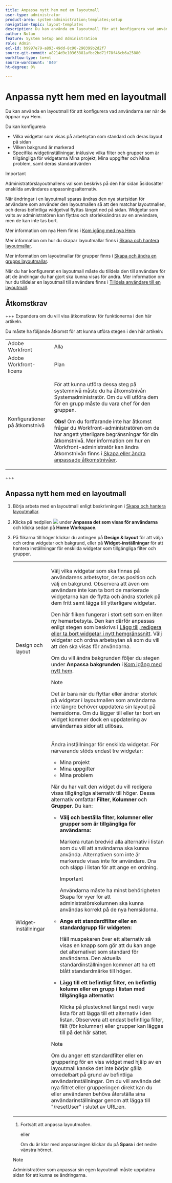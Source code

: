 ```yaml
---
title: Anpassa nytt hem med en layoutmall
user-type: administrator
product-area: system-administration;templates;setup
navigation-topic: layout-templates
description: Du kan använda en layoutmall för att konfigurera vad användarna ser när de öppnar nya Hem.
author: Nolan
feature: System Setup and Administration
role: Admin
exl-id: b9997e79-a893-49dd-8c90-290399b2d2f7
source-git-commit: a8214d9e10363881afbc2bd71f78f46cb6a25880
workflow-type: tm+mt
source-wordcount: '840'
ht-degree: 0%

---
```


# Anpassa nytt hem med en layoutmall

Du kan använda en layoutmall för att konfigurera vad användarna ser när de öppnar nya Hem.

Du kan konfigurera

* Vilka widgetar som visas på arbetsytan som standard och deras layout på sidan
* Vilken bakgrund är markerad
* Specifika widgetinställningar, inklusive vilka filter och grupper som är tillgängliga för widgetarna Mina projekt, Mina uppgifter och Mina problem, samt deras standardvärden

>[!IMPORTANT]
>
>Administratörslayoutmallens val som beskrivs på den här sidan åsidosätter enskilda användares anpassningsalternativ.
>
>När ändringar i en layoutmall sparas ändras den nya startsidan för användare som använder den layoutmallen så att den matchar layoutmallen, och deras befintliga widgetval flyttas längst ned på sidan. Widgetar som valts av administratören kan flyttas och storleksändras av en användare, men de kan inte tas bort.

Mer information om nya Hem finns i [Kom igång med nya Hem](/help/quicksilver/workfront-basics/using-home/new-home/get-started-with-new-home.md).

Mer information om hur du skapar layoutmallar finns i [Skapa och hantera layoutmallar](../use-layout-templates/create-and-manage-layout-templates.md).

Mer information om layoutmallar för grupper finns i [Skapa och ändra en grupps layoutmallar](../../../administration-and-setup/manage-groups/work-with-group-objects/create-and-modify-a-groups-layout-templates.md).

När du har konfigurerat en layoutmall måste du tilldela den till användare för att de ändringar du har gjort ska kunna visas för andra. Mer information om hur du tilldelar en layoutmall till användare finns i [Tilldela användare till en layoutmall](../use-layout-templates/assign-users-to-layout-template.md).

## Åtkomstkrav

+++ Expandera om du vill visa åtkomstkrav för funktionerna i den här artikeln.

Du måste ha följande åtkomst för att kunna utföra stegen i den här artikeln:

<table style="table-layout:auto"> 
 <col> 
 <col> 
 <tbody> 
  <tr> 
   <td role="rowheader">Adobe Workfront</td> 
   <td>Alla</td> 
  </tr> 
  <tr> 
   <td role="rowheader">Adobe Workfront-licens</td> 
   <td>Plan</td> 
  </tr> 
  <tr> 
   <td role="rowheader">Konfigurationer på åtkomstnivå</td> 
   <td> <p>För att kunna utföra dessa steg på systemnivå måste du ha åtkomstnivån Systemadministratör.
Om du vill utföra dem för en grupp måste du vara chef för den gruppen.</p> <p><b>Obs!</b> Om du fortfarande inte har åtkomst frågar du Workfront-administratören om de har angett ytterligare begränsningar för din åtkomstnivå. Mer information om hur en Workfront-administratör kan ändra åtkomstnivån finns i <a href="../../../administration-and-setup/add-users/configure-and-grant-access/create-modify-access-levels.md" class="MCXref xref">Skapa eller ändra anpassade åtkomstnivåer</a>.</p> </td> 
  </tr> 
 </tbody> 
</table>

+++

## Anpassa nytt hem med en layoutmall

1. Börja arbeta med en layoutmall enligt beskrivningen i [Skapa och hantera layoutmallar](../../../administration-and-setup/customize-workfront/use-layout-templates/create-and-manage-layout-templates.md).

1. Klicka på nedpilen ![](assets/dropdown-arrow.png) under **Anpassa det som visas för användarna** och klicka sedan på **Home Workspace**.

1. På flikarna till höger klickar du antingen på **Design &amp; layout** för att välja och ordna widgetar och bakgrund, eller på **Widget-inställningar** för att hantera inställningar för enskilda widgetar som tillgängliga filter och grupper.

   <table style="table-layout:auto"> 
    <col> 
    <col> 
    <tbody> 
     <tr> 
      <td role="rowheader">Design och layout</td> 
      <td>
      <p>Välj vilka widgetar som ska finnas på användarens arbetsytor, deras position och välj en bakgrund. Observera att även om användare inte kan ta bort de markerade widgetarna kan de flytta och ändra storlek på dem fritt samt lägga till ytterligare widgetar.</p>
      <p>Den här fliken fungerar i stort sett som en liten ny hemarbetsyta. Den kan därför anpassas enligt stegen som beskrivs i <a href="/help/quicksilver/workfront-basics/using-home/new-home/add-edit-remove-widgets-in-new-home.md" class="MCXref xref">Lägg till, redigera eller ta bort widgetar i nytt hemgränssnitt</a>. Välj widgetar och ordna arbetsytan så som du vill att den ska visas för användarna.</p>
      <p>Om du vill ändra bakgrunden följer du stegen under <b>Anpassa bakgrunden</b> i <a href="/help/quicksilver/workfront-basics/using-home/new-home/get-started-with-new-home.md" class="MCXref xref">Kom igång med nytt hem</a>.</p>
      <p>

>[!NOTE]
>
>Det är bara när du flyttar eller ändrar storlek på widgetar i layoutmallen som användarna inte längre behöver uppdatera sin layout på hemsidorna. Om du lägger till eller tar bort en widget kommer dock en uppdatering av användarnas sidor att utlösas.

</p>
     </td> 
     </tr> 
     <tr> 
      <td role="rowheader">Widget-inställningar</td> 
      <td>
      <p>Ändra inställningar för enskilda widgetar. För närvarande stöds endast tre widgetar:</p>
      <ul>
        <li>Mina projekt</li>
        <li>Mina uppgifter</li>
        <li>Mina problem</li>
      </ul>
      <p>När du har valt den widget du vill redigera visas tillgängliga alternativ till höger. Dessa alternativ omfattar <b>Filter</b>, <b>Kolumner</b> och <b>Grupper</b>. Du kan:</p>
      <ul>
      <li><p><b>Välj och beställa filter, kolumner eller grupper som är tillgängliga för användarna:</b></p>
      <p>Markera rutan bredvid alla alternativ i listan som du vill att användarna ska kunna använda. Alternativen som inte är markerade visas inte för användare. Dra och släpp i listan för att ange en ordning.</li></p>
      <p>

>[!IMPORTANT]
>
>Användarna måste ha minst behörigheten Skapa för vyer för att administratörskolumnen ska kunna användas korrekt på de nya hemsidorna.

</p>
      <li><p><b>Ange ett standardfilter eller en standardgrupp för widgeten:</b></p>
      <p>Håll muspekaren över ett alternativ så visas en knapp som gör att du kan ange det alternativet som standard för användarna. Den aktuella standardinställningen kommer att ha ett blått standardmärke till höger.</li></p>
      <li><p><b>Lägg till ett befintligt filter, en befintlig kolumn eller en grupp i listan med tillgängliga alternativ:</b></p>
      <p>Klicka på plustecknet längst ned i varje lista för att lägga till ett alternativ i den listan. Observera att endast befintliga filter, fält (för kolumner) eller grupper kan läggas till på det här sättet.</p></li>
      </ul>
      <p>

>[!NOTE]
>
>Om du anger ett standardfilter eller en gruppering för en viss widget med hjälp av en layoutmall kanske det inte börjar gälla omedelbart på grund av befintliga användarinställningar. Om du vill använda det nya filtret eller grupperingen direkt kan du eller användaren behöva återställa sina användarinställningar genom att lägga till &quot;/resetUser&quot; i slutet av URL:en.

</p>
  </td> 
  </tr>
  </tbody> 
  </table>

1. Fortsätt att anpassa layoutmallen.

   eller

   Om du är klar med anpassningen klickar du på **Spara** i det nedre vänstra hörnet.


>[!NOTE]
>
>Administratörer som anpassar sin egen layoutmall måste uppdatera sidan för att kunna se ändringarna.
